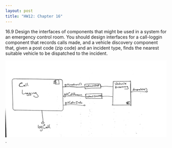 ```yaml
---
layout: post
title: "HW12: Chapter 16"
---
```


16.9 Design the interfaces of components that might be used in a system for an emergency control room. You should design interfaces for a call-loggin component that records calls made, and a vehicle discovery component that, given a post code (zip code) and an incident type, finds the nearest suitable vehicle to be dispatched to the incident.

![componentExercise](/images/componentExercise.jpg " ").
